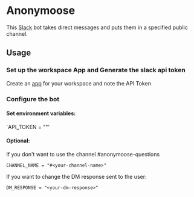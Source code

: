 # Anonymoose
This [Slack](https://slack.com/intl/en-gb/) bot takes direct messages and puts them in a specified public channel.

## Usage
### Set up the workspace App and Generate the slack api token
Create an [app](https://api.slack.com/apps) for your workspace and note the API Token

### Configure the bot

#### Set environment variables:

`API_TOKEN = "<your-api-token>"'


#### Optional:

If you don't want to use the channel #anonymoose-questions

`CHANNEL_NAME = "#<your-channel-name>"`

If you want to change the DM response sent to the user:

`DM_RESPONSE = "<your-dm-response>"`

